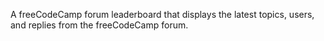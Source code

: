 A freeCodeCamp forum leaderboard that displays the latest topics, users, and replies from the freeCodeCamp forum.
